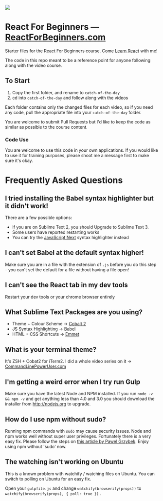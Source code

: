 ![](http://wes.io/dgAQ/content)

# React For Beginners — [ReactForBeginners.com](https://ReactForBeginners.com)

Starter files for the React For Beginners course. Come <a href="https://ReactForBeginners.com/">Learn React</a> with me!

The code in this repo meant to be a reference point for anyone following along with the video course.

## To Start

1. Copy the first folder, and rename to `catch-of-the-day`
2. cd into `catch-of-the-day` and follow along with the videos

Each folder contains only the changed files for each video, so if you need any code, pull the appropriate file into your `catch-of-the-day` folder.

You are welcome to submit Pull Requests but I'd like to keep the code as similar as possible to the course content.

### Code Use

You are welcome to use this code in your own applications. If you would like to use it for training purposes, please shoot me a message first to make sure it's okay.


# Frequently Asked Questions

## I tried installing the Babel syntax highlighter but it didn't work!

There are a few possible options:

* If you are on Sublime Text 2, you should Upgrade to Sublime Text 3.
* Some users have reported restarting works
* You can try the [JavaScript Next](https://packagecontrol.io/packages/JavaScriptNext%20-%20ES6%20Syntax) syntax highlighter instead

## I can't set Babel at the default syntax higher!

Make sure you are in a file with the extension of `.js` before you do this step - you can't set the default for a file without having a file open!

## I can't see the React tab in my dev tools

Restart your dev tools or your chrome browser entirely

## What Sublime Text Packages are you using?

* Theme + Colour Scheme → [Cobalt 2](https://packagecontrol.io/packages/Theme%20-%20Cobalt2)
* JS Syntax Highlighting → [Babel](https://packagecontrol.io/packages/Babel)
* HTML + CSS Shortcuts → [Emmet](https://packagecontrol.io/packages/Emmet)

## What is your terminal theme?

It's ZSH + Cobat2 for iTerm2. I did a whole video series on it → [CommandLinePowerUser.com](http://commandlinepoweruser.com/)


## I'm getting a weird error when I try run Gulp

Make sure you have the latest Node and NPM installed. If you run `node -v && npm -v` and get anything less than 4.0 and 3.0 you should download the installer from <http://nodejs.org> to upgrade.

## How do I use npm without sudo?

Running npm commands with `sudo` may cause security issues. Node and npm works well without super user privileges. Fortunately there is a very easy fix. Please follow the steps on [this article by Pawel Grzybek](http://studiorgb.uk/fix-priviliges-and-never-again-use-sudo-with-npm/). Enjoy using npm without 'sudo' now.

## The watching isn't working on Ubuntu

This is a known problem with watchify / watching files on Ubuntu. You can switch to polling on Ubuntu for an easy fix. 

Open your `gulpfile.js` and change `watchify(browserify(props))` to `watchify(browserify(props), { poll: true })` .
